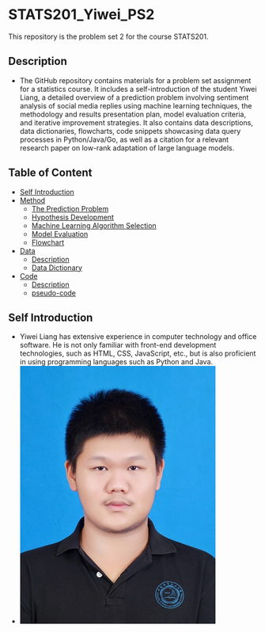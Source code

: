 # STATS201_Yiwei_PS2
This repository is the problem set 2 for the course STATS201.
## Description
- The GitHub repository contains materials for a problem set assignment for a statistics course. It includes a self-introduction of the student Yiwei Liang, a detailed overview of a prediction problem involving sentiment analysis of social media replies using machine learning techniques, the methodology and results presentation plan, model evaluation criteria, and iterative improvement strategies. It also contains data descriptions, data dictionaries, flowcharts, code snippets showcasing data query processes in Python/Java/Go, as well as a citation for a relevant research paper on low-rank adaptation of large language models.
## Table of Content
- [Self Introduction](https://github.com/Rising-Stars-by-Sunshine/STATS201_Yiwei_PS2#self-introduction)
- [Method](https://github.com/Rising-Stars-by-Sunshine/STATS201_Yiwei_PS2/tree/main/method#method)
  - [The Prediction Problem](https://github.com/Rising-Stars-by-Sunshine/STATS201_Yiwei_PS2/tree/main/method#11-the-prediction-problem)
  - [Hypothesis Development](https://github.com/Rising-Stars-by-Sunshine/STATS201_Yiwei_PS2/tree/main/method#hypothesis-development)
  - [Machine Learning Algorithm Selection](https://github.com/Rising-Stars-by-Sunshine/STATS201_Yiwei_PS2/tree/main/method#machine-learning-algorithm-selection)
  - [Model Evaluation](https://github.com/Rising-Stars-by-Sunshine/STATS201_Yiwei_PS2/tree/main/method#model-evaluation)
  - [Flowchart](https://github.com/Rising-Stars-by-Sunshine/STATS201_Yiwei_PS2/tree/main/method#flowchart)
- [Data](https://github.com/Rising-Stars-by-Sunshine/STATS201_Yiwei_PS2/tree/main/data#data)
  - [Description](https://github.com/Rising-Stars-by-Sunshine/STATS201_Yiwei_PS2/tree/main/data#description)
  - [Data Dictionary](https://github.com/Rising-Stars-by-Sunshine/STATS201_Yiwei_PS2/tree/main/data#data-dictionary)
- [Code](https://github.com/Rising-Stars-by-Sunshine/STATS201_Yiwei_PS2/tree/main/code#code)
  - [Description](https://github.com/Rising-Stars-by-Sunshine/STATS201_Yiwei_PS2/tree/main/code#description)
  - [pseudo-code](https://github.com/Rising-Stars-by-Sunshine/STATS201_Yiwei_PS2/tree/main/code#pseudo-code)
## Self Introduction
- Yiwei Liang has extensive experience in computer technology and office software. He is not only familiar with front-end development technologies, such as HTML, CSS, JavaScript, etc., but is also proficient in using programming languages such as Python and Java.
- ![](Yiwei_photo.jpg)